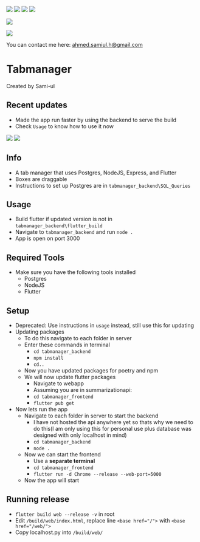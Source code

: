 ![](https://img.shields.io/badge/npm-CB3837?style=for-the-badge&logo=npm&logoColor=white
)
![](https://img.shields.io/badge/Node.js-339933?style=for-the-badge&logo=nodedotjs&logoColor=white
)
![](https://img.shields.io/badge/Flutter-02569B?style=for-the-badge&logo=flutter&logoColor=white
)
![](https://img.shields.io/badge/postgres-%23316192.svg?style=for-the-badge&logo=postgresql&logoColor=white)

![](https://licensebuttons.net/l/zero/1.0/80x15.png)

![](https://img.shields.io/badge/Gmail-D14836?style=for-the-badge&logo=gmail&logoColor=white)

You can contact me here: ahmed.samiul.h@gmail.com

# Tabmanager

Created by Sami-ul

## Recent updates
- Made the app run faster by using the backend to serve the build
- Check `Usage` to know how to use it now

![](repoAssets/page1.png)
![](repoAssets/page2.png)

## Info
- A tab manager that uses Postgres, NodeJS, Express, and Flutter
- Boxes are draggable
- Instructions to set up Postgres are in `tabmanager_backend\SQL_Queries`

## Usage
- Build flutter if updated version is not in `tabmanager_backend\flutter_build`
- Navigate to `tabmanager_backend` and run `node .`
- App is open on port 3000
## Required Tools
- Make sure you have the following tools installed
    - Postgres
    - NodeJS
    - Flutter
## Setup
- Deprecated: Use instructions in `usage` instead, still use this for updating
- Updating packages
    - To do this navigate to each folder in server
    - Enter these commands in terminal
        - `cd tabmanager_backend`
        - `npm install`
        - `cd..`
    - Now you have updated packages for poetry and npm
    - We will now update flutter packages
        - Navigate to webapp
        - Assuming you are in summarizationapi:
        - `cd tabmanager_frontend`
        - `flutter pub get`
- Now lets run the app
    - Navigate to each folder in server to start the backend
        - I have not hosted the api anywhere yet so thats why we need to do this(I am only using this for personal use plus database was designed with only localhost in mind)
        - `cd tabmanager_backend`
        - `node .`
    - Now we can start the frontend
        - Use a **separate terminal**
        - `cd tabmanager_frontend`
        - `flutter run -d Chrome --release --web-port=5000`
    - Now the app will start

## Running release
- `flutter build web --release -v` in root
- Edit `/build/web/index.html`, replace line `<base href="/">` with `<base href="/web/">`
- Copy localhost.py into `/build/web/`